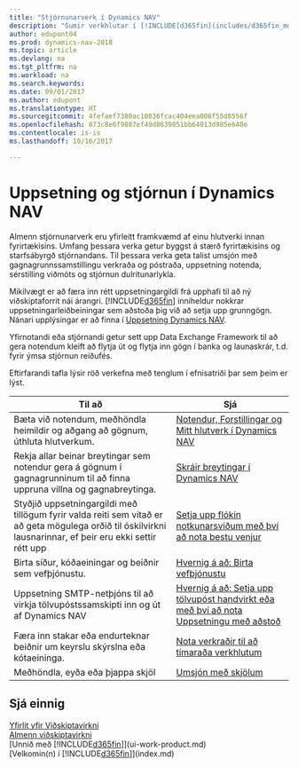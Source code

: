 ```yaml
---
title: "Stjórnunarverk í Dynamics NAV"
description: "Sumir verkhlutar í [!INCLUDE[d365fin](includes/d365fin_md.md)] krefjast miðlægrar stjórnunar og uppsetningar. Sjáðu hverjir þeir eru og lærðu hvað skal gera."
author: edupont04
ms.prod: dynamics-nav-2018
ms.topic: article
ms.devlang: na
ms.tgt_pltfrm: na
ms.workload: na
ms.search.keywords: 
ms.date: 09/01/2017
ms.author: edupont
ms.translationtype: HT
ms.sourcegitcommit: 4fefaef7380ac10836fcac404eea006f55d8556f
ms.openlocfilehash: 873c8e6f9887ef49d8639851bb64013d985e640e
ms.contentlocale: is-is
ms.lasthandoff: 10/16/2017

---
```

# <a name="setup-and-administration-in-dynamics-nav"></a>Uppsetning og stjórnun í Dynamics NAV
Almenn stjórnunarverk eru yfirleitt framkvæmd af einu hlutverki innan fyrirtækisins. Umfang þessara verka getur byggst á stærð fyrirtækisins og starfsábyrgð stjórnandans. Til þessara verka geta talist umsjón með gagnagrunnssamstillingu verkraða og póstraða, uppsetning notenda, sérstilling viðmóts og stjórnun dulritunarlykla.  

Mikilvægt er að færa inn rétt uppsetningargildi frá upphafi til að ný viðskiptaforrit nái árangri. [!INCLUDE[d365fin](includes/d365fin_md.md)] inniheldur nokkrar uppsetningarleiðbeiningar sem aðstoða þig við að setja upp grunngögn. Nánari upplýsingar er að finna í [Uppsetning Dynamics NAV](setup.md).

<!--Whether you use [!INCLUDE[rim](../../includes/rim_md.md)] to implement setup values or you manually enter them in the new company, you can support your setup decisions with some general recommendations for selected setup fields that are known to potentially cause the solution to be inefficient if defined incorrectly.-->  

Yfirnotandi eða stjórnandi getur sett upp Data Exchange Framework til að gera notendum kleift að flytja út og flytja inn gögn í banka og launaskrár, t.d. fyrir ýmsa stjórnun reiðufés.  

Eftirfarandi tafla lýsir röð verkefna með tenglum í efnisatriði þar sem þeim er lýst.   

|**Til að**|**Sjá**|  
|------------|-------------|  
|Bæta við notendum, meðhöndla heimildir og aðgang að gögnum, úthluta hlutverkum.|[Notendur, Forstillingar og Mitt hlutverk í Dynamics NAV](admin-users-profiles-roles.md)|  
|Rekja allar beinar breytingar sem notendur gera á gögnum í gagnagrunninum til að finna uppruna villna og gagnabreytinga.|[Skráir breytingar í Dynamics NAV](across-log-changes.md)|  
|Styðjið uppsetningargildi með tillögum fyrir valda reiti sem vitað er að geta mögulega orðið til óskilvirkni lausnarinnar, ef þeir eru ekki settir rétt upp|[Setja upp flókin notkunarsviðum með því að nota bestu venjur](set-up-complex-application-areas-using-best-practices.md)|  
|Birta síður, kóðaeiningar og beiðnir sem vefþjónustu.|[Hvernig á að: Birta vefþjónustu](across-how-publish-web-service.md)|  
|Uppsetning SMTP-netþjóns til að virkja tölvupóstssamskipti inn og út af Dynamics NAV| [Hvernig á að: Setja upp tölvupóst handvirkt eða með því að nota Uppsetningu með aðstoð](madeira-how-setup-email.md)|  
|Færa inn stakar eða endurteknar beiðnir um keyrslu skýrslna eða kótaeininga.|[Nota verkraðir til að tímaraða verkhlutum](admin-job-queues-schedule-tasks.md)|  
|Meðhöndla, eyða eða þjappa skjöl|[Umsjón með skjölum](admin-manage-documents.md)|  

## <a name="see-also"></a>Sjá einnig
[Yfirlit yfir Viðskiptavirkni](madeira-business-functionality.md)  
[Almenn viðskiptavirkni](ui-across-business-areas.md)  
[Unnið með [!INCLUDE[d365fin](includes/d365fin_md.md)]](ui-work-product.md)  
[Velkomin(n) í [!INCLUDE[d365fin](includes/d365fin_md.md)]](index.md)  

